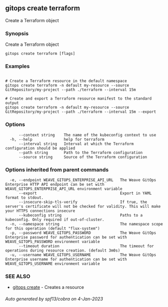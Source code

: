 ## gitops create terraform

Create a Terraform object

### Synopsis

Create a Terraform object

```
gitops create terraform [flags]
```

### Examples

```

# Create a Terraform resource in the default namespace
gitops create terraform -n default my-resource --source GitRepository/my-project --path ./terraform --interval 15m

# Create and export a Terraform resource manifest to the standard output
gitops create terraform -n default my-resource --source GitRepository/my-project --path ./terraform --interval 15m --export

```

### Options

```
      --context string    The name of the kubeconfig context to use
  -h, --help              help for terraform
      --interval string   Interval at which the Terraform configuration should be applied
      --path string       Path to the Terraform configuration
      --source string     Source of the Terraform configuration
```

### Options inherited from parent commands

```
  -e, --endpoint WEAVE_GITOPS_ENTERPRISE_API_URL   The Weave GitOps Enterprise HTTP API endpoint can be set with WEAVE_GITOPS_ENTERPRISE_API_URL environment variable
      --export                                     Export in YAML format to stdout.
      --insecure-skip-tls-verify                   If true, the server's certificate will not be checked for validity. This will make your HTTPS connections insecure
      --kubeconfig string                          Paths to a kubeconfig. Only required if out-of-cluster.
  -n, --namespace string                           The namespace scope for this operation (default "flux-system")
  -p, --password WEAVE_GITOPS_PASSWORD             The Weave GitOps Enterprise password for authentication can be set with WEAVE_GITOPS_PASSWORD environment variable
      --timeout duration                           The timeout for operations during resource creation. (default 3m0s)
  -u, --username WEAVE_GITOPS_USERNAME             The Weave GitOps Enterprise username for authentication can be set with WEAVE_GITOPS_USERNAME environment variable
```

### SEE ALSO

* [gitops create](gitops_create.md)	 - Creates a resource

###### Auto generated by spf13/cobra on 4-Jan-2023
